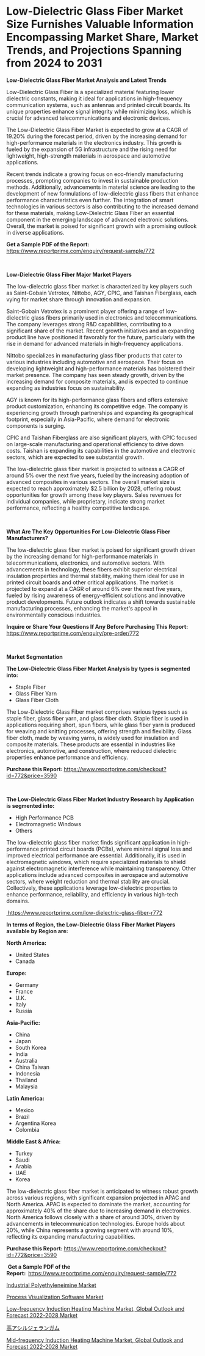 <p><h1>Low-Dielectric Glass Fiber Market Size Furnishes Valuable Information Encompassing Market Share, Market Trends, and Projections Spanning from 2024 to 2031</h1></p><p><strong>Low-Dielectric Glass Fiber Market Analysis and Latest Trends</strong></p>
<p><p>Low-Dielectric Glass Fiber is a specialized material featuring lower dielectric constants, making it ideal for applications in high-frequency communication systems, such as antennas and printed circuit boards. Its unique properties enhance signal integrity while minimizing loss, which is crucial for advanced telecommunications and electronic devices. </p><p>The Low-Dielectric Glass Fiber Market is expected to grow at a CAGR of 19.20% during the forecast period, driven by the increasing demand for high-performance materials in the electronics industry. This growth is fueled by the expansion of 5G infrastructure and the rising need for lightweight, high-strength materials in aerospace and automotive applications. </p><p>Recent trends indicate a growing focus on eco-friendly manufacturing processes, prompting companies to invest in sustainable production methods. Additionally, advancements in material science are leading to the development of new formulations of low-dielectric glass fibers that enhance performance characteristics even further. The integration of smart technologies in various sectors is also contributing to the increased demand for these materials, making Low-Dielectric Glass Fiber an essential component in the emerging landscape of advanced electronic solutions. Overall, the market is poised for significant growth with a promising outlook in diverse applications.</p></p>
<p><strong>Get a Sample PDF of the Report:&nbsp;</strong> <a href="https://www.reportprime.com/enquiry/request-sample/772">https://www.reportprime.com/enquiry/request-sample/772</a></p>
<p>&nbsp;</p>
<p><strong>Low-Dielectric Glass Fiber Major Market Players</strong></p>
<p><p>The low-dielectric glass fiber market is characterized by key players such as Saint-Gobain Vetrotex, Nittobo, AGY, CPIC, and Taishan Fiberglass, each vying for market share through innovation and expansion.</p><p>Saint-Gobain Vetrotex is a prominent player offering a range of low-dielectric glass fibers primarily used in electronics and telecommunications. The company leverages strong R&D capabilities, contributing to a significant share of the market. Recent growth initiatives and an expanding product line have positioned it favorably for the future, particularly with the rise in demand for advanced materials in high-frequency applications.</p><p>Nittobo specializes in manufacturing glass fiber products that cater to various industries including automotive and aerospace. Their focus on developing lightweight and high-performance materials has bolstered their market presence. The company has seen steady growth, driven by the increasing demand for composite materials, and is expected to continue expanding as industries focus on sustainability.</p><p>AGY is known for its high-performance glass fibers and offers extensive product customization, enhancing its competitive edge. The company is experiencing growth through partnerships and expanding its geographical footprint, especially in Asia-Pacific, where demand for electronic components is surging.</p><p>CPIC and Taishan Fiberglass are also significant players, with CPIC focused on large-scale manufacturing and operational efficiency to drive down costs. Taishan is expanding its capabilities in the automotive and electronic sectors, which are expected to see substantial growth.</p><p>The low-dielectric glass fiber market is projected to witness a CAGR of around 5% over the next five years, fueled by the increasing adoption of advanced composites in various sectors. The overall market size is expected to reach approximately $2.5 billion by 2028, offering robust opportunities for growth among these key players. Sales revenues for individual companies, while proprietary, indicate strong market performance, reflecting a healthy competitive landscape.</p></p>
<p>&nbsp;</p>
<p><strong>What Are The Key Opportunities For Low-Dielectric Glass Fiber Manufacturers?</strong></p>
<p><p>The low-dielectric glass fiber market is poised for significant growth driven by the increasing demand for high-performance materials in telecommunications, electronics, and automotive sectors. With advancements in technology, these fibers exhibit superior electrical insulation properties and thermal stability, making them ideal for use in printed circuit boards and other critical applications. The market is projected to expand at a CAGR of around 6% over the next five years, fueled by rising awareness of energy-efficient solutions and innovative product developments. Future outlook indicates a shift towards sustainable manufacturing processes, enhancing the market's appeal in environmentally conscious industries.</p></p>
<p><strong>Inquire or Share Your Questions If Any Before Purchasing This Report:</strong> <a href="https://www.reportprime.com/enquiry/pre-order/772">https://www.reportprime.com/enquiry/pre-order/772</a></p>
<p>&nbsp;</p>
<p><strong>Market Segmentation</strong></p>
<p><strong>The Low-Dielectric Glass Fiber Market Analysis by types is segmented into:</strong></p>
<p><ul><li>Staple Fiber</li><li>Glass Fiber Yarn</li><li>Glass Fiber Cloth</li></ul></p>
<p><p>The Low-Dielectric Glass Fiber market comprises various types such as staple fiber, glass fiber yarn, and glass fiber cloth. Staple fiber is used in applications requiring short, spun fibers, while glass fiber yarn is produced for weaving and knitting processes, offering strength and flexibility. Glass fiber cloth, made by weaving yarns, is widely used for insulation and composite materials. These products are essential in industries like electronics, automotive, and construction, where reduced dielectric properties enhance performance and efficiency.</p></p>
<p><strong>Purchase this Report:&nbsp;</strong><a href="https://www.reportprime.com/checkout?id=772&price=3590">https://www.reportprime.com/checkout?id=772&price=3590</a></p>
<p>&nbsp;</p>
<p><strong>The Low-Dielectric Glass Fiber Market Industry Research by Application is segmented into:</strong></p>
<p><ul><li>High Performance PCB</li><li>Electromagnetic Windows</li><li>Others</li></ul></p>
<p><p>The low-dielectric glass fiber market finds significant application in high-performance printed circuit boards (PCBs), where minimal signal loss and improved electrical performance are essential. Additionally, it is used in electromagnetic windows, which require specialized materials to shield against electromagnetic interference while maintaining transparency. Other applications include advanced composites in aerospace and automotive sectors, where weight reduction and thermal stability are crucial. Collectively, these applications leverage low-dielectric properties to enhance performance, reliability, and efficiency in various high-tech domains.</p></p>
<p><a href="https://www.reportprime.com/low-dielectric-glass-fiber-r772">&nbsp;https://www.reportprime.com/low-dielectric-glass-fiber-r772</a></p>
<p><strong>In terms of Region, the Low-Dielectric Glass Fiber Market Players available by Region are:</strong></p>
<p>
    <p> <strong> North America: </strong>
        <ul>
            <li>United States</li>
            <li>Canada</li>
        </ul>
        </p> 
    <p> <strong> Europe: </strong>
        <ul>
            <li>Germany</li>
            <li>France</li>
            <li>U.K.</li>
            <li>Italy</li>
            <li>Russia</li>
        </ul>
        </p> 
    <p> <strong> Asia-Pacific: </strong>
        <ul>
            <li>China</li>
            <li>Japan</li>
            <li>South Korea</li>
            <li>India</li>
            <li>Australia</li>
            <li>China Taiwan</li>
            <li>Indonesia</li>
            <li>Thailand</li>
            <li>Malaysia</li>
        </ul>
        </p> 
    <p> <strong> Latin America: </strong>
        <ul>
            <li>Mexico</li>
            <li>Brazil</li>
            <li>Argentina Korea</li>
            <li>Colombia</li>
        </ul>
        </p> 
    <p> <strong> Middle East & Africa: </strong>
        <ul>
            <li>Turkey</li>
            <li>Saudi</li>
            <li>Arabia</li>
            <li>UAE</li>
            <li>Korea</li>
        </ul>
    </p>
    </p>
<p><p>The low-dielectric glass fiber market is anticipated to witness robust growth across various regions, with significant expansion projected in APAC and North America. APAC is expected to dominate the market, accounting for approximately 40% of the share due to increasing demand in electronics. North America follows closely with a share of around 30%, driven by advancements in telecommunication technologies. Europe holds about 20%, while China represents a growing segment with around 10%, reflecting its expanding manufacturing capabilities.</p></p>
<p><strong>Purchase this Report: </strong><a href="https://www.reportprime.com/checkout?id=772&price=3590">https://www.reportprime.com/checkout?id=772&price=3590</a></p>
<p>&nbsp;<strong>Get a Sample PDF of the Report:&nbsp;&nbsp;</strong><a href="https://www.reportprime.com/enquiry/request-sample/772">https://www.reportprime.com/enquiry/request-sample/772</a></p>
<p><strong></strong></p>
<p><p><a href="https://github.com/irfadac/Market-Research-Report-List-4/blob/main/industrial-polyethyleneimine-market.md">Industrial Polyethyleneimine Market</a></p><p><a href="https://medium.com/@watsonfeest2023/global-perspectives-on-process-visualization-software-market-trends-and-forecast-2024-2031-d7796ca6aeab">Process Visualization Software Market</a></p><p><a href="https://www.linkedin.com/pulse/low-frequency-induction-heating-machine-market-global-outlook-egayf?trackingId=iPZP1XvWQyKQvuLNDHqElA%3D%3D">Low-frequency Induction Heating Machine Market, Global Outlook and Forecast 2022-2028 Market</a></p><p><a href="https://medium.com/@cryptoasu_20150/%E9%AB%98%E3%82%A2%E3%82%B7%E3%83%AB%E3%82%B2%E3%83%A9%E3%83%B3%E3%82%AC%E3%83%A0%E5%B8%82%E5%A0%B4%E3%81%AE%E3%83%88%E3%83%AC%E3%83%B3%E3%83%89%E3%81%A8%E5%9C%B0%E5%9F%9F%E3%82%A4%E3%83%B3%E3%82%B5%E3%82%A4%E3%83%88%E3%81%AE%E4%BA%88%E6%B8%AC-2024%E5%B9%B4%E3%81%8B%E3%82%892031%E5%B9%B4%E3%81%BE%E3%81%A7-5e49862ab41a">高アシルジェランガム</a></p><p><a href="https://www.linkedin.com/pulse/mid-frequency-induction-heating-machine-market-global-outlook-cym2f?trackingId=odxfTqC4QgaU8YkTDog9nQ%3D%3D">Mid-frequency Induction Heating Machine Market, Global Outlook and Forecast 2022-2028 Market</a></p></p>